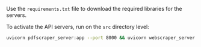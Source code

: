 Use the `requirements.txt` file to download the required libraries for the servers.

To activate the API servers, run on the `src` directory level:

```bash
uvicorn pdfscraper_server:app --port 8000 && uvicorn webscraper_server:app --port 8001 && uvicorn macrodata_server:app --port 8002 && uvicorn report_server:app --port 8003
```